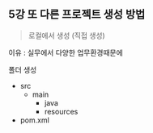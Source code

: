 ## 5강 또 다른 프로젝트 생성 방법

> 로컬에서 생성 (직접 생성)

이유 : 실무에서 다양한 업무환경때문에



폴더 생성 

- src
  - main
    - java
    - resources
- pom.xml

